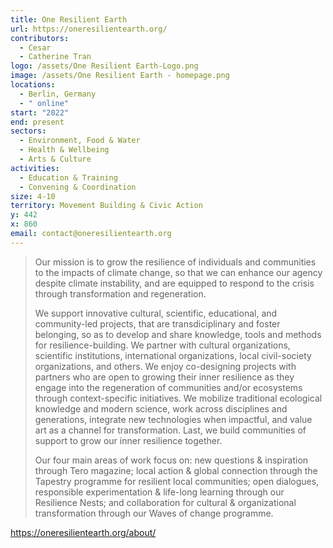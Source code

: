 ```yaml
---
title: One Resilient Earth
url: https://oneresilientearth.org/
contributors:
  - Cesar
  - Catherine Tran
logo: /assets/One Resilient Earth-Logo.png
image: /assets/One Resilient Earth - homepage.png
locations:
  - Berlin, Germany
  - " online"
start: "2022"
end: present
sectors:
  - Environment, Food & Water
  - Health & Wellbeing
  - Arts & Culture
activities:
  - Education & Training
  - Convening & Coordination
size: 4-10
territory: Movement Building & Civic Action
y: 442
x: 860
email: contact@oneresilientearth.org
---
```

> Our mission is to grow the resilience of individuals and communities to the impacts of climate change, so that we can enhance our agency despite climate instability, and are equipped to respond to the crisis through transformation and regeneration.
> 
> We support innovative cultural, scientific, educational, and community-led projects, that are transdiciplinary and foster belonging, so as to develop and share knowledge, tools and methods for resilience-building. We partner with cultural organizations, scientific institutions, international organizations, local civil-society organizations, and others. We enjoy co-designing projects with partners who are open to growing their inner resilience as they engage into the regeneration of communities and/or ecosystems through context-specific initiatives. We mobilize traditional ecological knowledge and modern science, work across disciplines and generations, integrate new technologies when impactful, and value art as a channel for transformation. Last, we build communities of support to grow our inner resilience together.
> 
> Our four main areas of work focus on: new questions & inspiration through Tero magazine; local action & global connection through the Tapestry programme for resilient local communities; open dialogues, responsible experimentation & life-long learning through our Resilience Nests; and collaboration for cultural & organizational transformation through our Waves of change programme.

 https://oneresilientearth.org/about/ 
